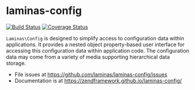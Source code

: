 # laminas-config

[![Build Status](https://secure.travis-ci.org/laminas/laminas-config.svg?branch=master)](https://secure.travis-ci.org/laminas/laminas-config)
[![Coverage Status](https://coveralls.io/repos/laminas/laminas-config/badge.svg?branch=master)](https://coveralls.io/r/laminas/laminas-config?branch=master)

`Laminas\Config` is designed to simplify access to configuration data within
applications. It provides a nested object property-based user interface for
accessing this configuration data within application code. The configuration
data may come from a variety of media supporting hierarchical data storage.


- File issues at https://github.com/laminas/laminas-config/issues
- Documentation is at https://zendframework.github.io/laminas-config/
